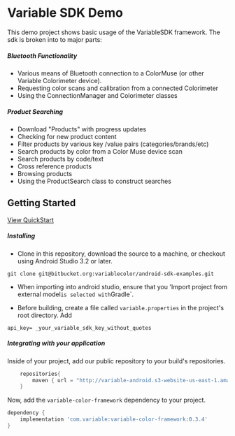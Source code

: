 # Variable SDK Demo
This demo project shows basic usage of the VariableSDK framework.
The sdk is broken into to major parts:

##### *Bluetooth Functionality*
- Various means of Bluetooth connection to a ColorMuse (or other Variable Colorimeter device).
- Requesting color scans and calibration from a connected Colorimeter
- Using the ConnectionManager and Colorimeter classes

##### *Product Searching*
- Download "Products" with progress updates
- Checking for new product content
- Filter products by various key /value pairs (categories/brands/etc)
- Search products by color from a Color Muse device scan
- Search products by code/text
- Cross reference products
- Browsing products
- Using the ProductSearch class to construct searches



## Getting Started
[View QuickStart](quickstart.md)


##### Installing
* Clone in this repository, download the source to a machine, or checkout using Android Studio 3.2 or later.
```
git clone git@bitbucket.org:variablecolor/android-sdk-examples.git
```

* When importing into android studio, ensure that you 'Import project from external model` is selected with `Gradle`.

* Before building, create a file called `variable.properties` in the project's root directory. Add
```
api_key= _your_variable_sdk_key_without_quotes
```


##### Integrating with your application

Inside of your project, add our public repository to your build's repositories.
```gradle
    repositories{
        maven { url = "http://variable-android.s3-website-us-east-1.amazonaws.com/release" }
    }
```

Now, add the `variable-color-framework` dependency to your project.
```gradle
dependency {
    implementation 'com.variable:variable-color-framework:0.3.4'
}
```


